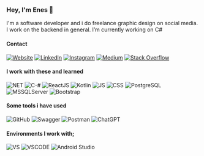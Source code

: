 ### Hey, I'm Enes 👋
<p>
I'm a software developer and i do freelance graphic design on social media. I work on the backend in general.
I’m currently working on C# 
</p>

  
<h4>Contact</h4>

[![Website](https://img.shields.io/badge/Website-000000?style=for-the-badge&logo=About.me&logoColor=white)](https://enesdev.com/)
[![LinkedIn](https://img.shields.io/badge/LinkedIn-0077B5?style=for-the-badge&logo=linkedin&logoColor=white)](https://www.linkedin.com/in/enes-sar%C4%B1y%C4%B1ld%C4%B1z-26441a230)
[![Instagram](https://img.shields.io/badge/Instagram-E4405F?style=for-the-badge&logo=instagram&logoColor=white)](https://www.instagram.com/enessariyildiz)
[![Medium](https://img.shields.io/badge/Medium-12100E?style=for-the-badge&logo=medium&logoColor=white)](https://medium.com/@ens.sryldz)
[![Stack Overflow](https://img.shields.io/badge/Stack%20Overflow-F58025?style=for-the-badge&logo=stack-overflow&logoColor=white)](https://stackoverflow.com/users/27670697/mitheim)

<h4>I work with these and learned </h4>

![NET](https://img.shields.io/badge/.NET-512BD4.svg?style=for-the-badge&logo=dotnet&logoColor=white)
![C-#](https://img.shields.io/badge/C%20Sharp-239120.svg?style=for-the-badge&logo=C-Sharp&logoColor=white)
![ReactJS](https://img.shields.io/badge/React-61DAFB.svg?style=for-the-badge&logo=React&logoColor=black)
![Kotlin](https://img.shields.io/badge/Kotlin-0095D5.svg?style=for-the-badge&logo=Kotlin&logoColor=white)
![JS](https://img.shields.io/badge/JavaScript-323330?style=for-the-badge&logo=javascript&logoColor=F7DF1E)
![CSS](https://img.shields.io/badge/CSS3-1572B6?style=for-the-badge&logo=css3&logoColor=white)
![PostgreSQL](https://img.shields.io/badge/PostgreSQL-4169E1.svg?style=for-the-badge&logo=PostgreSQL&logoColor=white)
![MSSQLServer](https://img.shields.io/badge/Microsoft%20SQL%20Server-CC2927.svg?style=for-the-badge&logo=Microsoft-SQL-Server&logoColor=white)
![Bootstrap](https://img.shields.io/badge/Bootstrap-563D7C?style=for-the-badge&logo=bootstrap&logoColor=white)

<h4>Some tools i have used</h4>

![GitHub](https://img.shields.io/badge/GitHub-181717.svg?style=for-the-badge&logo=GitHub&logoColor=white)
![Swagger](https://img.shields.io/badge/Swagger-85EA2D?style=for-the-badge&logo=Swagger&logoColor=white)
![Postman](https://img.shields.io/badge/Postman-FF6C37.svg?style=for-the-badge&logo=Postman&logoColor=white)
![ChatGPT](https://img.shields.io/badge/chatGPT-74aa9c?style=for-the-badge&logo=openai&logoColor=white)


#### Environments I work with;
![VS](https://img.shields.io/badge/Visual%20Studio-5C2D91.svg?style=for-the-badge&logo=Visual-Studio&logoColor=white)
![VSCODE](https://img.shields.io/badge/VSCode-0078D4?style=for-the-badge&logo=visual%20studio%20code&logoColor=white)
![Android Studio](https://img.shields.io/badge/Android%20Studio-3DDC84.svg?style=for-the-badge&logo=Android%20Studio&logoColor=white)

